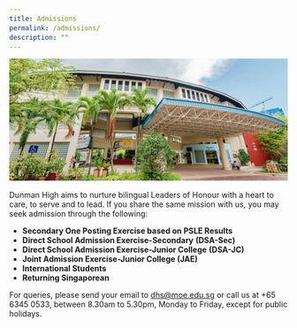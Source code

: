 ```yaml
---
title: Admissions
permalink: /admissions/
description: ""
---
```

![](/images/Homepage/masthead-administration.jpg)

Dunman High aims to nurture bilingual Leaders of Honour with a heart to care, to serve and to lead. If you share the same mission with us, you may seek admission through the following:

*   **Secondary One Posting Exercise based on PSLE Results**
*   **Direct School Admission Exercise-Secondary** **(DSA-Sec)**
*    **Direct School Admission Exercise-Junior College** **(DSA-JC)**
*   **Joint Admission Exercise-Junior College (JAE)**
*   **International Students**
*   **Returning Singaporean**

For queries, please send your email to dhs@moe.edu.sg or call us at +65 6345 0533, between 8.30am to 5.30pm, Monday to Friday, except for public holidays.

